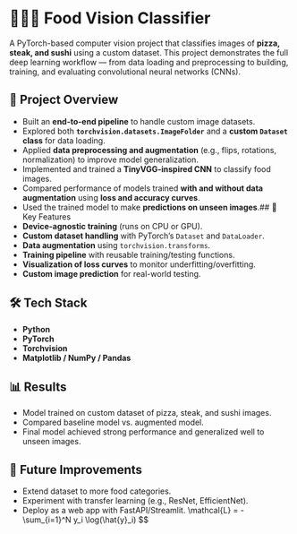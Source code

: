 # 🍕🥩🍣 Food Vision Classifier
A PyTorch-based computer vision project that classifies images of **pizza, steak, and sushi** using a custom dataset. This project demonstrates the full deep learning workflow — from data loading and preprocessing to building, training, and evaluating convolutional neural networks (CNNs).

## 🚀 Project Overview
- Built an **end-to-end pipeline** to handle custom image datasets.
- Explored both **`torchvision.datasets.ImageFolder`** and a **custom `Dataset` class** for data loading.
- Applied **data preprocessing and augmentation** (e.g., flips, rotations, normalization) to improve model generalization.
- Implemented and trained a **TinyVGG-inspired CNN** to classify food images.
- Compared performance of models trained **with and without data augmentation** using **loss and accuracy curves**.
- Used the trained model to make **predictions on unseen images**.## 🔑 Key Features
- **Device-agnostic training** (runs on CPU or GPU).
- **Custom dataset handling** with PyTorch’s `Dataset` and `DataLoader`.
- **Data augmentation** using `torchvision.transforms`.
- **Training pipeline** with reusable training/testing functions.
- **Visualization of loss curves** to monitor underfitting/overfitting.
- **Custom image prediction** for real-world testing.

## 🛠️ Tech Stack
- **Python**
- **PyTorch**
- **Torchvision**
- **Matplotlib / NumPy / Pandas**

## 📊 Results
- Model trained on custom dataset of pizza, steak, and sushi images.
- Compared baseline model vs. augmented model.
- Final model achieved strong performance and generalized well to unseen images.

## 📌 Future Improvements
- Extend dataset to more food categories.
- Experiment with transfer learning (e.g., ResNet, EfficientNet).
- Deploy as a web app with FastAPI/Streamlit.
\mathcal{L} = - \sum_{i=1}^N y_i \log(\hat{y}_i)
$$
